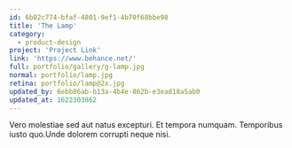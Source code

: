 ```yaml
---
id: 6b02c774-bfaf-4801-9ef1-4b70f68bbe98
title: 'The Lamp'
category:
  - product-design
project: 'Project Link'
link: 'https://www.behance.net/'
full: portfolio/gallery/g-lamp.jpg
normal: portfolio/lamp.jpg
retina: portfolio/lamp@2x.jpg
updated_by: 6ebb86ab-b13a-4b4e-862b-e3ead18a5ab0
updated_at: 1622303862
---
```

Vero molestiae sed aut natus excepturi. Et tempora numquam. Temporibus iusto quo.Unde dolorem corrupti neque nisi.